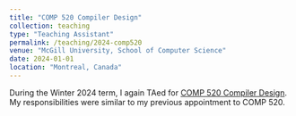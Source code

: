 ```yaml
---
title: "COMP 520 Compiler Design"
collection: teaching
type: "Teaching Assistant"
permalink: /teaching/2024-comp520
venue: "McGill University, School of Computer Science"
date: 2024-01-01
location: "Montreal, Canada"
---
```


During the Winter 2024 term, I again TAed for [COMP 520 Compiler Design](https://www.mcgill.ca/study/2023-2024/courses/comp-520).
My responsibilities were similar to my previous appointment to COMP 520.

